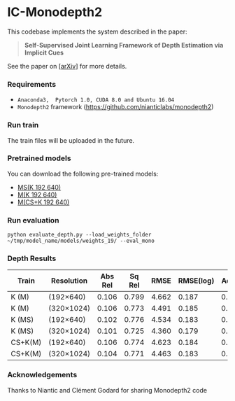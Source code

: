 # IC-Monodepth2

This codebase implements the system described in the paper:
> **Self-Supervised Joint Learning Framework of Depth Estimation via Implicit Cues**

See the paper on [[arXiv](https://arxiv.org/abs/2006.09876)]  for more details. 


### Requirements

* ` Anaconda3,  Pytorch 1.0, CUDA 8.0 and Ubuntu 16.04 ` 
* `Monodepth2` framework (https://github.com/nianticlabs/monodepth2)


### Run train

The train  files will be uploaded in the future.


### Pretrained models

You can download the following pre-trained models:

* [MS(K 192 640)]()
* [M(K 192 640)]()
* [M(CS+K 192 640)]()


### Run evaluation

```shell
python evaluate_depth.py --load_weights_folder ~/tmp/model_name/models/weights_19/ --eval_mono
```

### Depth Results

Train  |Resolution| Abs Rel | Sq Rel | RMSE  | RMSE(log) | Acc.1 | Acc.2 | Acc.3 |
-------|----------|---------|--------|-------|-----------|-------|-------|-------|
K (M)  | (192×640)|0.106    |0.799   |4.662  |0.187      |0.889  |0.961  |0.982  |
K (M)  |(320×1024)|0.106    |0.773   |4.491  |0.185      |0.890  |0.962  |0.982  |
K (MS) |(192×640) |0.102    |0.776   |4.534  |0.183      |0.893  |0.963  |0.982  |
K (MS) |(320×1024)|0.101    |0.725   |4.360  |0.179      |0.898  |0.965  |0.983  |
CS+K(M)| (192×640)|0.106    |0.774   |4.623  |0.184      |0.886  |0.962  |0.983  |
CS+K(M)|(320×1024)|0.104    |0.771   |4.463  |0.183      |0.893  |0.963  |0.982  |


### Acknowledgements

Thanks to Niantic and Clément Godard for sharing Monodepth2 code
